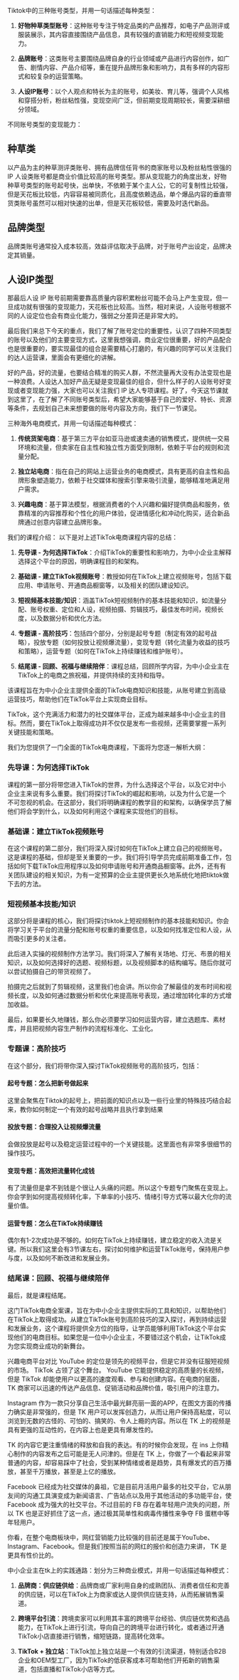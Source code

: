 
Tiktok中的三种账号类型，并用一句话描述每种类型：

1. **好物种草类型账号**：这种账号专注于特定品类的产品推荐，如电子产品测评或服装展示，其内容直接围绕产品信息，具有较强的直销能力和短视频变现能力。

2. **品牌账号**：这类账号主要围绕品牌自身的行业领域或产品进行内容创作，如广告、剧情内容、产品介绍等，重在提升品牌形象和影响力，具有多样的内容形式和较复杂的运营策略。

3. **人设IP账号**：以个人观点和特长为主的账号，如美妆、育儿等，强调个人风格和穿搭分析，粉丝粘性强，变现空间广泛，但前期变现周期较长，需要深耕细分领域。

不同账号类型的变现能力：
## 种草类
以产品为主的种草测评类账号、拥有品牌信任背书的商家账号以及粉丝粘性很强的 IP 人设类账号都是商业价值比较高的账号类型。那从变现能力的角度出发，好物种草号类型的账号起号快，出单快，不依赖于某个主人公，它的可复制性比较强，但是天花板比较低，内容容易被同质化，且高度依赖选品，单个爆品内容的垂直带货类账号虽然可以相对快速的出单，但是天花板较低，需要及时迭代新品。

## 品牌类型
品牌类账号通常投入成本较高，效益评估取决于品牌，对于账号产出设定，品牌决定其销量。

## 人设IP类型
那最后人设 IP 账号前期需要靠高质量内容积累粉丝可能不会马上产生变现，但一旦成功就有很强的变现能力，天花板也比较高。当然，相对来说，人设账号根据不同的人设定位也会有商业化能力，强弱之分差异还是非常大的。

最后我们来总下今天的重点，我们了解了账号定位的重要性，认识了四种不同类型的账号以及他们的主要变现方式，这里我想强调，商业定位很重要，好的产品配合也是很重要的，要实现最佳的组合是需要精心打磨的，有兴趣的同学可以关注我们的达人运营课，里面会有更细化的讲解。

好的产品，好的流量，也要结合精准的购买人群，不然流量再大没有办法变现也是一种浪费。人设达人加好产品无疑是变现最佳的组合，但什么样子的人设账号好变现或者变现能力强，大家也可以关注我们 IP 达人专项课程。好了，今天这节课就到这里了，在了解了不同账号类型后，希望大家能够基于自己的爱好、特长、资源等条件，去规划自己未来想要做的账号内容及方向，我们下一节课见。


三种海外电商模式，并用一句话描述每种模式：

1. **传统货架电商**：基于第三方平台如亚马逊或速卖通的销售模式，提供统一交易环境和流量，但卖家在自主性和独立性方面受到限制，依赖于平台的规则和流量分配。

2. **独立站电商**：指在自己的网站上运营业务的电商模式，具有更高的自主性和品牌形象塑造能力，依赖于社交媒体和搜索引擎来吸引流量，能够精准地满足用户需求。

3. **兴趣电商**：基于算法模型，根据消费者的个人兴趣和偏好提供商品和服务，依靠精准的内容推荐和个性化的用户体验，促进情感化和冲动化购买，适合新品牌通过创意内容建立品牌形象。

我们的课程介绍：
以下是对上述TikTok电商课程内容的总结：

1. **先导课 - 为何选择TikTok**：介绍TikTok的重要性和影响力，为中小企业主解释选择这个平台的原因，明确课程目的和架构。

2. **基础课 - 建立TikTok视频账号**：教授如何在TikTok上建立视频账号，包括下载应用、申请账号、开通商品橱窗等，以及相关的团队建设知识。

3. **短视频基本技能/知识**：涵盖TikTok短视频制作的基本技能和知识，如流量分配、账号权重、定位和人设，视频拍摄、剪辑技巧，最佳发布时间，视频长度，以及数据分析和优化方法。

4. **专题课 - 高阶技巧**：包括四个部分，分别是起号专题（制定有效的起号战略），投放专题（如何投放让视频爆流量），变现专题（转化流量为收益的技巧和策略），运营专题（如何在TikTok上持续赚钱和维护账号）。

5. **结尾课 - 回顾、祝福与继续陪伴**：课程总结，回顾所学内容，为中小企业主在TikTok上的电商之旅祝福，并提供持续的支持和指导。

该课程旨在为中小企业主提供全面的TikTok电商知识和技能，从账号建立到高级运营技巧，帮助他们在TikTok平台上实现商业目标。

TikTok，这个充满活力和潜力的社交媒体平台，正成为越来越多中小企业主的目标。然而，要在TikTok上取得成功并不仅仅是发布一些视频，还需要掌握一系列关键技能和策略。

我们为您提供了一门全面的TikTok电商课程，下面将为您逐一解析大纲：

### 先导课：为何选择TikTok

课程的第一部分将带您进入TikTok的世界，为什么选择这个平台，以及它对中小企业主来说有多么重要。我们将探讨TikTok的崛起和影响，以及为什么它是一个不可忽视的机会。在这部分，我们将明确课程的教学目的和架构，以确保学员了解他们将会学到什么，以及如何利用这个课程来实现他们的目标。

### 基础课：建立TikTok视频账号

在这个课程的第二部分，我们将深入探讨如何在TikTok上建立自己的视频账号。这是课程的基础，但却是至关重要的一步。我们将引导学员完成前期准备工作，包括如何下载TikTok应用程序以及如何申请账号和开通商品橱窗等。此外，还有有关团队建设的相关知识，为有一定预算的企业主提供更长久地系统化地把tiktok做下去的方法。

### 短视频基本技能/知识

这部分将是课程的核心，我们将探讨tiktok上短视频制作的基本技能和知识。你会将学习关于平台的流量分配和账号权重的重要信息，以及如何找准定位和人设，从而吸引更多的关注者。

此后进入实操的视频制作方法学习。我们将深入了解有关场地、灯光、布景的相关知识，以及如何选择好的选题、视频标题，以及视频脚本的结构编写。随后你就可以尝试拍摄自己的带货视频了。

拍摄完之后就到了剪辑视频，这里我们也会讲。所以你会了解最佳的发布时间和视频长度，以及如何通过数据分析和优化来提高账号表现，通过增加转化率的方式增加收益。

最后，如果要长久地赚钱，那么你必须要学习如何运营内容，建立选题库、素材库，并且把视频内容生产制作的流程标准化、工业化。

### 专题课：高阶技巧

在这个部分，我们将带你深入探讨TikTok视频账号的高阶技巧，包括：

#### 起号专题：怎么把新号做起来

这里会聚焦在Tiktok的起号上，把前面的知识点以及一些行业里的特殊技巧结合起来，教你如何制定一个有效的起号战略并且执行拿到结果

#### 投放专题：合理投入让视频爆流量

会做投放是起号以及稳定运营过程中的一个关键技能。这里面也有非常多很细节的操作技巧。

#### 变现专题：高效把流量转化成钱

有了流量但是拿不到钱是个很让人头痛的问题。所以这个专题专门聚焦在变现上。你会学到如何提高视频转化率，下单率的小技巧、情绪引导方式等以最大化你的流量价值。

#### 运营专题：怎么在TikTok持续赚钱

偶尔有1-2次成功是不够的。如何在TikTok上持续赚钱，建立稳定的收入流是关键。所以我们这里会有3节课左右，探讨如何维护和运营TikTok账号，保持用户参与度，以及如何不断改进和发展业务。

### 结尾课：回顾、祝福与继续陪伴

最后，就是课程结尾。

这门TikTok电商全案课，旨在为中小企业主提供实际的工具和知识，以帮助他们在TikTok上取得成功。从建立TikTok账号到高阶技巧的深入探讨，再到持续运营和发展业务，这个课程将提供全方位的指导，让学员能够利用TikTok这个平台实现他们的电商目标。如果您是一位中小企业主，不要错过这个机会，让TikTok成为您实现商业成功的新舞台。

兴趣电商平台对比
YouTube 的定位是领先的视频平台，但是它并没有征服短视频的市场。 TikTok 占领了这个舞台。 YouTube 它能提供稳定的高质量的长视频，但是 TikTok 却能使用户以更高的速度观看、参与和创建内容。在电商的层面， TK 商家可以迅速的传达产品信息、促销活动和品牌价值，吸引用户的注意力。

Instagram 作为一款只分享自己生活中最光鲜亮丽一面的APP，在图文方面的传播力确实是非常强的，但是 TK 用户可以发挥创造力，从而让用户保持高粘度，可以浏览到无数的古怪的、可怕的、搞笑的、令人上瘾的内容。所以在 TK 上的视频是具有更强的互动性的，在内容上也是更具有爆发性的。

TK 的内容它更注重情绪的释放和自我的表达。有的时候你会发现，在 ins 上你精心制作的内容发布之后可能是无人问津的。但是在 TK 上，你做了一个看起来非常普通的内容，却容易踩中了社会，受到某种情绪或者是趋势，具有爆发式的百万播放，甚至千万播放，甚至是上亿的播放。

Facebook 已经成为社交媒体的鼻祖，它是目前月活用户最多的社交平台，它从朋友间的沟通工具演变成为新闻语言、广告站点以及用于其他活动的多功能平台，使 Facebook 成为强大的社交平台。不过目前的 FB 存在着年轻用户流失的问题，所以 TK 也是正好抓住了这一点，通过极其简单性和病毒传播性来争夺 FB 蛋糕中等年轻用户。

你看，在整个电商板块中，网红营销能力比较强的目前还是属于YouTube、Instagram、Facebook。但是我们按照当前的网红的报价和创造力来讲， TK 是更具有性价比的。


中小企业主在tk上的实践通路：划分为三种商业模式，并用一句话描述每种模式：

1. **品牌商：供应链供给**：品牌商或厂家利用自身的成熟团队、消费者信任和完善的供应链，可以在TikTok上为商家或达人提供供应链支持，从而拓展销售渠道。

2. **跨境平台引流**：跨境卖家可以利用其丰富的跨境平台经验、供应链优势和选品能力，在TikTok上进行引流，导向自己的跨境平台进行转化，或者通过开通TikTok小店直接进行销售，缩短链路，提高转化效率。

3. **TikTok + 独立站**：TikTok加上独立站是一个有效的引流渠道，特别适合B2B企业和OEM型工厂，因为TikTok的低获客成本可帮助他们开拓新的销售渠道，包括直播和TikTok小店等方式。